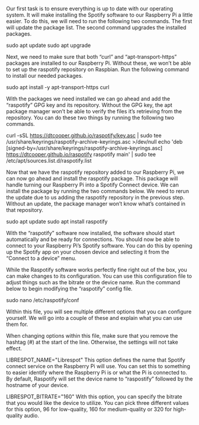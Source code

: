 Our first task is to ensure everything is up to date with our operating system. It will make installing the Spotify software to our Raspberry Pi a little easier.
To do this, we will need to run the following two commands. The first will update the package list. The second command upgrades the installed packages.

sudo apt update
sudo apt upgrade

Next, we need to make sure that both “curl” and “apt-transport-https” packages are installed to our Raspberry Pi.
Without these, we won’t be able to set up the raspotify repository on Raspbian.
Run the following command to install our needed packages.

sudo apt install -y apt-transport-https curl

With the packages we need installed we can go ahead and add the “raspotify” GPG key and its repository.
Without the GPG key, the apt package manager won’t be able to verify the files it’s retrieving from the repository.
You can do these two things by running the following two commands.

curl -sSL https://dtcooper.github.io/raspotify/key.asc | sudo tee /usr/share/keyrings/raspotify-archive-keyrings.asc >/dev/null
echo 'deb [signed-by=/usr/share/keyrings/raspotify-archive-keyrings.asc] https://dtcooper.github.io/raspotify raspotify main' | sudo tee /etc/apt/sources.list.d/raspotify.list

Now that we have the raspotify repository added to our Raspberry Pi, we can now go ahead and install the raspotify package.
This package will handle turning our Raspberry Pi into a Spotify Connect device. We can install the package by running the two commands below.
We need to rerun the update due to us adding the raspotify repository in the previous step. Without an update, the package manager won’t know what’s contained in that repository.

sudo apt update
sudo apt install raspotify

With the “raspotify” software now installed, the software should start automatically and be ready for connections.
You should now be able to connect to your Raspberry Pi’s Spotify software. 
You can do this by opening up the Spotify app on your chosen device and selecting it from the “Connect to a device” menu.


While the Raspotify software works perfectly fine right out of the box, you can make changes to its configuration.
You can use this configuration file to adjust things such as the bitrate or the device name.
Run the command below to begin modifying the “raspotify” config file.

sudo nano /etc/raspotify/conf

Within this file, you will see multiple different options that you can configure yourself. 
We will go into a couple of these and explain what you can use them for.

When changing options within this file, 
make sure that you remove the hashtag (#) at the start of the line. Otherwise, 
the settings will not take effect.

LIBRESPOT_NAME="Librespot"
This option defines the name that Spotify connect
service on the Raspberry Pi will use. You can set this to something to 
easier identify where the Raspberry Pi is or what the Pi is connected to.
By default, Raspotify will set the device name to “raspostify” followed by the hostname of your device.

LIBRESPOT_BITRATE="160"
With this option, you can specify the bitrate that you would like the device to utilize.
You can pick three different values for this option, 96 for low-quality, 160 for medium-quality or 320 for high-quality audio.

